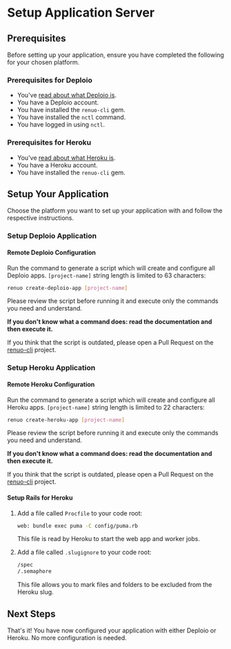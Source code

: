 # Setup Application Server

## Prerequisites

Before setting up your application, ensure you have completed the following for your chosen platform.

### Prerequisites for Deploio

- You've [read about what Deploio is](https://docs.nine.ch/docs/deplo-io/getting-started-with-deploio).
- You have a Deploio account.
- You have installed the `renuo-cli` gem.
- You have installed the `nctl` command.
- You have logged in using `nctl`.

### Prerequisites for Heroku

- You've [read about what Heroku is](https://www.heroku.com/platform).
- You have a Heroku account.
- You have installed the `renuo-cli` gem.

## Setup Your Application

Choose the platform you want to set up your application with and follow the respective instructions.

### Setup Deploio Application

#### Remote Deploio Configuration

Run the command to generate a script which will create and configure all Deploio apps. `[project-name]` string length is limited to 63 characters:

```sh
renuo create-deploio-app [project-name]
```

Please review the script before running it and execute only the commands you need and understand.

**If you don't know what a command does: read the documentation and then execute it.**

If you think that the script is outdated, please open a Pull Request on the [renuo-cli](https://github.com/renuo/renuo-cli) project.

### Setup Heroku Application

#### Remote Heroku Configuration

Run the command to generate a script which will create and configure all Heroku apps. `[project-name]` string length is limited to 22 characters:

```sh
renuo create-heroku-app [project-name]
```

Please review the script before running it and execute only the commands you need and understand.

**If you don't know what a command does: read the documentation and then execute it.**

If you think that the script is outdated, please open a Pull Request on the [renuo-cli](https://github.com/renuo/renuo-cli) project.

#### Setup Rails for Heroku

1. Add a file called `Procfile` to your code root:

   ```sh
   web: bundle exec puma -C config/puma.rb
   ```

   This file is read by Heroku to start the web app and worker jobs.

2. Add a file called `.slugignore` to your code root:

   ```sh
   /spec
   /.semaphore
   ```

   This file allows you to mark files and folders to be excluded from the Heroku slug.

## Next Steps

That's it! You have now configured your application with either Deploio or Heroku. No more configuration is needed.
